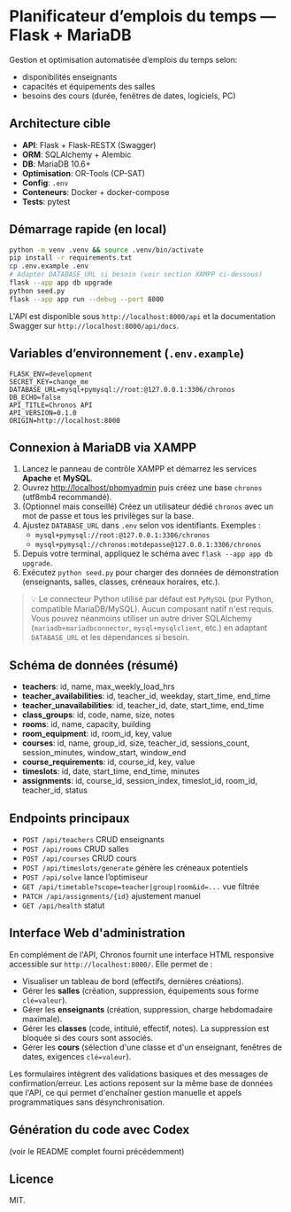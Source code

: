 # Planificateur d’emplois du temps — Flask + MariaDB

Gestion et optimisation automatisée d’emplois du temps selon:
- disponibilités enseignants  
- capacités et équipements des salles  
- besoins des cours (durée, fenêtres de dates, logiciels, PC)

## Architecture cible
- **API**: Flask + Flask-RESTX (Swagger)
- **ORM**: SQLAlchemy + Alembic
- **DB**: MariaDB 10.6+
- **Optimisation**: OR-Tools (CP-SAT)
- **Config**: `.env`
- **Conteneurs**: Docker + docker-compose
- **Tests**: pytest

## Démarrage rapide (en local)

```bash
python -m venv .venv && source .venv/bin/activate
pip install -r requirements.txt
cp .env.example .env
# Adapter DATABASE_URL si besoin (voir section XAMPP ci-dessous)
flask --app app db upgrade
python seed.py
flask --app app run --debug --port 8000
```

L'API est disponible sous `http://localhost:8000/api` et la documentation Swagger sur `http://localhost:8000/api/docs`.

## Variables d’environnement (`.env.example`)
```
FLASK_ENV=development
SECRET_KEY=change_me
DATABASE_URL=mysql+pymysql://root:@127.0.0.1:3306/chronos
DB_ECHO=false
API_TITLE=Chronos API
API_VERSION=0.1.0
ORIGIN=http://localhost:8000
```

## Connexion à MariaDB via XAMPP

1. Lancez le panneau de contrôle XAMPP et démarrez les services **Apache** et **MySQL**.
2. Ouvrez [http://localhost/phpmyadmin](http://localhost/phpmyadmin) puis créez une base `chronos` (utf8mb4 recommandé).
3. (Optionnel mais conseillé) Créez un utilisateur dédié `chronos` avec un mot de passe et tous les privilèges sur la base.
4. Ajustez `DATABASE_URL` dans `.env` selon vos identifiants. Exemples :
   - `mysql+pymysql://root:@127.0.0.1:3306/chronos`
   - `mysql+pymysql://chronos:motdepasse@127.0.0.1:3306/chronos`
5. Depuis votre terminal, appliquez le schéma avec `flask --app app db upgrade`.
6. Exécutez `python seed.py` pour charger des données de démonstration (enseignants, salles, classes, créneaux horaires, etc.).

> 💡 Le connecteur Python utilisé par défaut est `PyMySQL` (pur Python, compatible MariaDB/MySQL). Aucun composant natif n'est requis. Vous pouvez néanmoins utiliser un autre driver SQLAlchemy (`mariadb+mariadbconnector`, `mysql+mysqlclient`, etc.) en adaptant `DATABASE_URL` et les dépendances si besoin.

## Schéma de données (résumé)

- **teachers**: id, name, max_weekly_load_hrs  
- **teacher_availabilities**: id, teacher_id, weekday, start_time, end_time  
- **teacher_unavailabilities**: id, teacher_id, date, start_time, end_time  
- **class_groups**: id, code, name, size, notes
- **rooms**: id, name, capacity, building
- **room_equipment**: id, room_id, key, value  
- **courses**: id, name, group_id, size, teacher_id, sessions_count, session_minutes, window_start, window_end  
- **course_requirements**: id, course_id, key, value  
- **timeslots**: id, date, start_time, end_time, minutes  
- **assignments**: id, course_id, session_index, timeslot_id, room_id, teacher_id, status

## Endpoints principaux

- `POST /api/teachers` CRUD enseignants  
- `POST /api/rooms` CRUD salles  
- `POST /api/courses` CRUD cours  
- `POST /api/timeslots/generate` génère les créneaux potentiels  
- `POST /api/solve` lance l’optimiseur  
- `GET /api/timetable?scope=teacher|group|room&id=...` vue filtrée
- `PATCH /api/assignments/{id}` ajustement manuel
- `GET /api/health` statut

## Interface Web d'administration

En complément de l'API, Chronos fournit une interface HTML responsive accessible sur `http://localhost:8000/`. Elle permet de :

- Visualiser un tableau de bord (effectifs, dernières créations).
- Gérer les **salles** (création, suppression, équipements sous forme `clé=valeur`).
- Gérer les **enseignants** (création, suppression, charge hebdomadaire maximale).
- Gérer les **classes** (code, intitulé, effectif, notes). La suppression est bloquée si des cours sont associés.
- Gérer les **cours** (sélection d'une classe et d'un enseignant, fenêtres de dates, exigences `clé=valeur`).

Les formulaires intègrent des validations basiques et des messages de confirmation/erreur. Les actions reposent sur la même base de données que l'API, ce qui permet d'enchaîner gestion manuelle et appels programmatiques sans désynchronisation.

## Génération du code avec Codex
(voir le README complet fourni précédemment)

## Licence
MIT.
